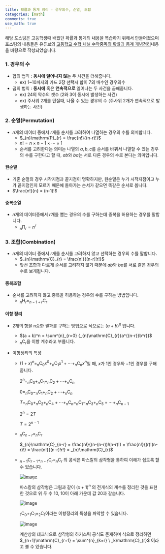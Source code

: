 ```yaml
---
title: 확률과 통계 정리 - 경우의수, 순열, 조합
categories: [math]
comments: true
use_math: true
---
```




해당 포스팅은 고등학생때 배웠던 확률과 통계의 내용을 복습하기 위해서 만들어졌으며 포스팅의 내용들은 유튜브의 [고등학교 수학 채널 수악중독의 확률과 통계 개념정리](https://www.youtube.com/playlist?list=PLXJ3W1lEGK8Wk4wec4wJA6hFg3-t_div9)내용을 바탕으로 작성되었습니다.



### 1. 경우의 수

- 합의 법칙 : **동시에 일어나지 않는** 두 사건을 더해줍니다.
  - ex) 1~10까지의 카드 2장 선택시 합이 7의 배수인 경우의수
- 곱의 법칙 : **동시에** 혹은 **연속적으로** 일어나는 두 사건을 곱해줍니다.
  - ex) 24의 약수의 갯수 (2와 3이 동시에 발생하는 사건)
  - ex) 주사위 2개를 던질때, 나올 수 있는 경우의 수 (주사위 2개가 연속적으로 발생하는 사건)



### 2. 순열(Permutation)

- $n$개의 데이터 중에서 $r$개를 순서를 고려하여 나열하는 경우의 수를 의미합니다.
  - $_{n}\mathrm{P}_{r} = \frac{n!}{(n-r)!}$​
  - $n! = n \times n-1 \times \cdots \times 1$
  - 순서를 고려한다는 의미는 나열의 $a, b, c$​를 순서를 바꿔서 나열할 수 있는 경우의 수를 구한다고 할 때, $ab$​와 $ba$​는 서로 다른 경우의 수로 본다는 의미입니다.

#### 원순열

- 기존 순열의 경우 시작지점과 끝지점이 명확하지만, 원순열은 누가 시작지점이고 누가 끝지점인지 모르기 때문에 돌아가는 순서가 같으면 똑같은 순서로 봅니다.
- $\frac{n!}{n} = (n-1)!$

#### 중복순열

- $n$개의 데이터중에서 $r$개를 뽑는 경우의 수를 구하는데 중복을 허용하는 경우를 말합니다.
  - $_{n}\mathrm{\Pi}_{r} = n^r$​



### 3. 조합(Combination)

- $n$개의 데이터 중에서 $r$개를 순서롤 고려하지 않고 선택하는 경우의 수를 말합니다.
  - $_{n}\mathrm{C}_{r} = \frac{n!}{(n-r)!r!}$​​
  - 앞선 조합과 다르게 순서를 고려하지 않기 때문에 $ab$​와 $ba$​를 서로 같은 경우의 수로 보게됩니다.

#### 중복조합

- 순서를 고려하지 않고 중복을 허용하는 경우의 수를 구하는 방법입니다.
  - $_{n}\mathrm{H}_{r} = _{n-1 + r}\mathrm{C}_{r}$

#### 이항 정리

- 2개의 항을 n승한 결과를 구하는 방법으로 식으로는 $(a+b)^n$ 입니다. 

  - $(a + b)^n = \sum^{n}_{r=0} {_{n}\mathrm{C}_{r}{a^{{n-r}}b^r}}$​​
  - $_{n}\mathrm{C}_{r}$​을 이항 계수라고 부릅니다.

- 이항정리의 특성

  - $(1+x)^n = _{n}\mathrm{C}_{0}x^0 + _{n}\mathrm{C}_{1}x^1 + \cdots + _{n}\mathrm{C}_{n}x^n$​​​​​​ 일 때, $x$​​​​​가 $1$​​​​인 경우와 $-1$​​​​인 경우를 구해줍니다.

    $2^n = _{n}\mathrm{C}_{0} + _{n}\mathrm{C}_{1} + _{n}\mathrm{C}_{2} +\cdots + _{n}\mathrm{C}_{n}$​

    $0 = _{n}\mathrm{C}_{0} - _{n}\mathrm{C}_{1} + _{n}\mathrm{C}_{2} +\cdots + _{n}\mathrm{C}_{n}$​​

    $T = _{n}\mathrm{C}_{0} + _{n}\mathrm{C}_{2} + _{n}\mathrm{C}_{4} +\cdots + _{n}\mathrm{C}_{n} = _{n}\mathrm{C}_{1} - _{n}\mathrm{C}_{3} + _{n}\mathrm{C}_{5} +\cdots + _{n}\mathrm{C}_{n-1}$​​​​​​

    $2^n = 2T$

    $T = 2^{n-1}$​

    

  - $_{n}\mathrm{C}_{n-r} = _{n}\mathrm{C}_{r}$​​​

    $_{n}\mathrm{C}_{n-r} = \frac{n!}{(n-(n-r))!(n-r)!} = \frac{n!}{(r)!(n-r)!} = \frac{n!}{(n-r)!r!} = _{n}\mathrm{C}_{r}$​

    

  - $_{n-1}\mathrm{C}_{r-1} + _{n-1}\mathrm{C}_{r}= _{n}\mathrm{C}_{r}$ 의 공식은 파스칼의 삼각형을 통하여 이해가 쉽도록 할 수 있습니다.

    [![image](https://user-images.githubusercontent.com/51338268/148480278-deaf5ae3-587e-4ddd-a4e2-e8de50d816ad.png)](https://m.blog.naver.com/PostView.naver?isHttpsRedirect=true&blogId=vollollov&logNo=220947452823)

    파스칼의 삼각형은 그림과 같이 $(x + 1)^n$​​ 의 전개식의 계수를 정리한 것을 표현한 것으로 위 두 수 10, 10이 아래 가운데 값 20과 같습니다.

    ![image](https://user-images.githubusercontent.com/51338268/148480487-8492dad7-0da3-4c12-b536-feb70e681755.png)

    $_{1}\mathrm{C}_{0} + _{1}\mathrm{C}_{1}= _{2}\mathrm{C}_{1}$​ 이라는 이항정리의 특성을 파악할 수 있습니다.

    ![image](https://user-images.githubusercontent.com/51338268/148480843-0c25899c-a441-4225-a682-5cf82fb4e3da.png)

    계산상의 테크닉으로 삼각형의 하키스틱 공식도 존재하며 식으로 정리하면 $_{n+1}\mathrm{C}_{r+1} = \sum^{n}_{k=r} \ _k\mathrm{C}_{r}$ 이라고 볼 수 있습니다.

    
